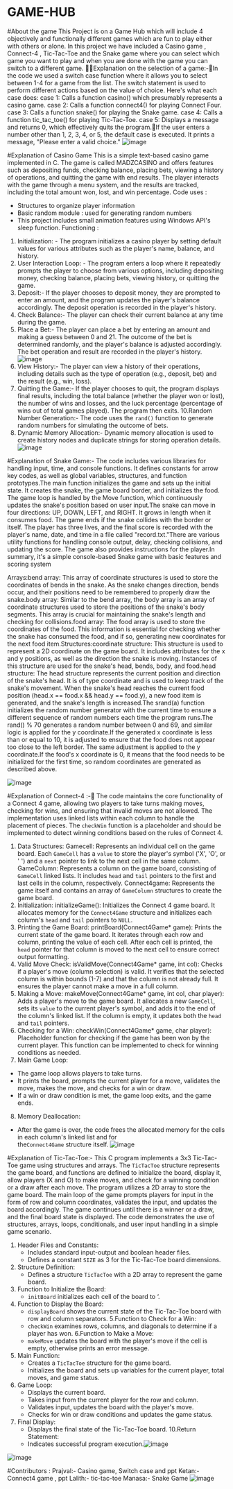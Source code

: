 # GAME-HUB

#About the game
This Project is on  a Game Hub which will include 4 objectively and functionally different games which are fun to play either with others or alone.  In this project we have included a Casino game , Connect-4 , Tic-Tac-Toe and the Snake game where you can select which game you want to play and when you are done with the game you can switch to a different game. Explanation on the selection of a game:-In the code we used a switch case function where it allows you to select between 1-4 for a game from the list. 
The switch statement is used to perform different actions based on the value of choice. Here's what each case does:
case 1: Calls a function casino() which presumably represents a casino game.
case 2: Calls a function connect4() for playing Connect Four.
case 3: Calls a function snake() for playing the Snake game.
case 4: Calls a function tic_tac_toe() for playing Tic-Tac-Toe.
case 5: Displays a message and returns 0, which effectively quits the program.If the user enters a number other than 1, 2, 3, 4, or 5, the default case is executed. It prints a message, "Please enter a valid choice."
![image](https://github.com/kprajval/GAME-HUB/assets/113627202/762265ed-7600-4271-9fd9-a679115ec52a)

#Explanation of Casino Game
This is a simple text-based casino game implemented in C. The game is called MADZCASINO and offers features such as depositing funds, checking balance, placing bets, viewing a history of operations, and quitting the game with end results. The player interacts with the game through a menu system, and the results are tracked, including the total amount won, lost, and win percentage. 
Code uses :  
  - Structures to organize player information 
  - Basic random module : used for generating random numbers 
  - This project includes small animation features using Windows API's sleep function.
Functioning :
  1. Initialization: - The program initializes a casino player by setting default values for various attributes such as the player's name, balance, and history.
  2. User Interaction Loop: - The program enters a loop where it repeatedly prompts the player to choose from various options, including depositing money, checking balance, placing bets, viewing history, or quitting         the game.
  3. Deposit:- If the player chooses to deposit money, they are prompted to enter an amount, and the program updates the player's balance accordingly. The deposit operation is recorded in the player's history.
  4. Check Balance:- The player can check their current balance at any time during the game.
  5. Place a Bet:- The player can place a bet by entering an amount and making a guess between 0 and 21. The outcome of the bet is determined randomly, and the player's balance is adjusted accordingly. The bet               operation and result are recorded in the player's history.
![image](https://github.com/kprajval/GAME-HUB/assets/113627202/41323182-b995-4c42-b717-9ff89e414fde)
  6. View History:- The player can view a history of their operations, including details such as the type of operation (e.g., deposit, bet) and the result (e.g., win, loss).
  7. Quitting the Game:- If the player chooses to quit, the program displays final results, including the total balance (whether the player won or lost), the number of wins and losses, and the luck percentage                (percentage of wins out of total games played). The program then exits.
  10.Random Number Generation:- The code uses the `rand()` function to generate random numbers for simulating the outcome of bets.
  11. Dynamic Memory Allocation:- Dynamic memory allocation is used to create history nodes and duplicate strings for storing operation details.
![image](https://github.com/kprajval/GAME-HUB/assets/113627202/2c2d5b6a-7a23-42ba-a119-595321626e6b)

#Explanation of Snake Game:-
The code includes various libraries for handling input, time, and console functions. It defines constants for arrow key codes, as well as global variables, structures, and function prototypes.The main function initializes the game and sets up the initial state. It creates the snake, the game board border, and initializes the food. The game loop is handled by the Move function, which continuously updates the snake's position based on user input.The snake can move in four directions: UP, DOWN, LEFT, and RIGHT. It grows in length when it consumes food. The game ends if the snake collides with the border or itself. The player has three lives, and the final score is recorded with the player's name, date, and time in a file called "record.txt."There are various utility functions for handling console output, delay, checking collisions, and updating the score. The game also provides instructions for the player.In summary, it's a simple console-based Snake game with basic features and scoring system

Arrays:bend array: This array of coordinate structures is used to store the coordinates of bends in the snake. As the snake changes direction, bends occur, and their positions need to be remembered to properly draw the snake.body array: Similar to the bend array, the body array is an array of coordinate structures used to store the positions of the snake's body segments. This array is crucial for maintaining the snake's length and checking for collisions.food array: The food array is used to store the coordinates of the food. This information is essential for checking whether the snake has consumed the food, and if so, generating new coordinates for the next food item.Structures:coordinate structure: This structure is used to represent a 2D coordinate on the game board. It includes attributes for the x and y positions, as well as the direction the snake is moving. Instances of this structure are used for the snake's head, bends, body, and food.head structure: The head structure represents the current position and direction of the snake's head. It is of type coordinate and is used to keep track of the snake's movement.
When the snake's head reaches the current food position (head.x == food.x && head.y == food.y), a new food item is generated, and the snake's length is increased.The srand(a) function initializes the random number generator with the current time to ensure a different sequence of random numbers each time the program runs.The rand() % 70 generates a random number between 0 and 69, and similar logic is applied for the y coordinate.If the generated x coordinate is less than or equal to 10, it is adjusted to ensure that the food does not appear too close to the left border. The same adjustment is applied to the y coordinate.If the food's x coordinate is 0, it means that the food needs to be initialized for the first time, so random coordinates are generated as described above.

![image](https://github.com/kprajval/GAME-HUB/assets/113627202/fb80d937-0e12-4779-980b-427249767abb)

#Explanation of Connect-4 :-
The code maintains the core functionality of a Connect 4 game, allowing two players to take turns making moves, checking for wins, and ensuring that invalid moves are not allowed. The implementation uses linked lists within each column to handle the placement of pieces. The `checkWin` function is a placeholder and should be implemented to detect winning conditions based on the rules of Connect 4.

  1. Data Structures:
    Gamecell: Represents an individual cell on the game board. Each `GameCell` has a `value` to store the player's symbol ('X', 'O', or ' ') and a `next` pointer to link to the next cell in the same column.
    GameColumn: Represents a column on the game board, consisting of `GameCell` linked lists. It includes `head` and `tail` pointers to the first and last cells in the column, respectively.
    Connect4game: Represents the game itself and contains an array of `GameColumn` structures to create the game board.
  2. Initialization:
    initializeGame(): Initializes the Connect 4 game board. It allocates memory for the `Connect4Game` structure and initializes each column's `head` and `tail` pointers to `NULL`.
  3. Printing the Game Board:
    printBoard(Connect4Game* game): Prints the current state of the game board. It iterates through each row and column, printing the value of each cell. After each cell is printed, the `head` pointer for that column       is moved to the next cell to ensure correct output formatting.
  4. Valid Move Check:
    isValidMove(Connect4Game* game, int col): Checks if a player's move (column selection) is valid. It verifies that the selected column is within bounds (1-7) and that the column is not already full. It ensures the       player cannot make a move in a full column.
  5. Making a Move:
    makeMove(Connect4Game* game, int col, char player): Adds a player's move to the game board. It allocates a new `GameCell`, sets its `value` to the current player's symbol, and adds it to the end of the column's         linked list. If the column is empty, it updates both the `head` and `tail` pointers.
  6. Checking for a Win:
    checkWin(Connect4Game* game, char player): Placeholder function for checking if the game has been won by the current player. This function can be implemented to check for winning conditions as needed.
  7. Main Game Loop:
   - The game loop allows players to take turns.
   - It prints the board, prompts the current player for a move, validates the move, makes the move, and checks for a win or draw.
   - If a win or draw condition is met, the game loop exits, and the game ends.
  8. Memory Deallocation:
   - After the game is over, the code frees the allocated memory for the cells in each column's linked list and for        
   the`Connect4Game` structure itself.
![image](https://github.com/kprajval/GAME-HUB/assets/113627202/e2aea6f6-eebd-4d74-9970-b01433894fe2)

#Explanation of Tic-Tac-Toe:-
This C program implements a 3x3 Tic-Tac-Toe game using structures and arrays. The `TicTacToe` structure represents the game board, and functions are defined to initialize the board, display it, allow players (X and O) to make moves, and check for a winning condition or a draw after each move. The program utilizes a 2D array to store the game board. The main loop of the game prompts players for input in the form of row and column coordinates, validates the input, and updates the board accordingly. The game continues until there is a winner or a draw, and the final board state is displayed. The code demonstrates the use of structures, arrays, loops, conditionals, and user input handling in a simple game scenario.
  1. Header Files and Constants:
     - Includes standard input-output and boolean header files.
     - Defines a constant `SIZE` as 3 for the Tic-Tac-Toe board dimensions.
  2. Structure Definition:
     - Defines a structure `TicTacToe` with a 2D array to represent the game board.
  3. Function to Initialize the Board:
     - `initBoard` initializes each cell of the board to ‘.
  4. Function to Display the Board:
     - `displayBoard` shows the current state of the Tic-Tac-Toe board with row and column separators.
  5.Function to Check for a Win:
     - `checkWin` examines rows, columns, and diagonals to determine if a player has won.
  6.Function to Make a Move:
     - `makeMove` updates the board with the player's move if the cell is empty, otherwise prints an error message.
  7. Main Function:
     - Creates a `TicTacToe` structure for the game board.
     - Initializes the board and sets up variables for the current player, total moves, and game status.
  8. Game Loop:
     - Displays the current board.
     - Takes input from the current player for the row and column.
     - Validates input, updates the board with the player's move.
     - Checks for win or draw conditions and updates the game status.
  9. Final Display:
     - Displays the final state of the Tic-Tac-Toe board.
  10.Return Statement:
     - Indicates successful program execution.![image](https://github.com/kprajval/GAME-HUB/assets/113627202/2db4e2b5-017c-4405-a8a3-9032085cba0a)

![image](https://github.com/kprajval/GAME-HUB/assets/113627202/6862bd70-0c7d-4693-b99f-2d38c8db5931)

#Contributors :
  Prajval:-  Casino game, Switch case and ppt
  Ketan:-  Connect4 game , ppt
  Lalith:-  tic-tac-toe
  Manasa:-  Snake Game
![image](https://github.com/kprajval/GAME-HUB/assets/113627202/2c63b92d-21e2-4e5c-aaa1-006e762658e9)




